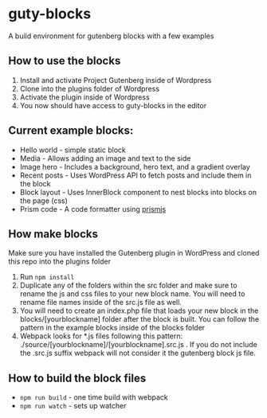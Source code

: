 # guty-blocks
A build environment for gutenberg blocks with a few examples

## How to use the blocks
1) Install and activate Project Gutenberg inside of Wordpress
2) Clone into the plugins folder of Wordpress
3) Activate the plugin inside of Wordpress
4) You now should have access to guty-blocks in the editor

## Current example blocks:
- Hello world - simple static block
- Media - Allows adding an image and text to the side
- Image hero - Includes a background, hero text, and a gradient overlay
- Recent posts - Uses WordPress API to fetch posts and include them in the block
- Block layout - Uses InnerBlock component to nest blocks into  blocks on the page (css)
- Prism code - A code formatter using [prismjs](http://prismjs.com/)

## How make blocks
Make sure you have installed the Gutenberg plugin in WordPress and cloned this repo into the plugins folder
1) Run `npm install`
2) Duplicate any of the folders within the src folder and make sure to rename the js and css files to your new block name.  You will need to rename file names inside of the src.js file as well.
3) You will need to create an index.php file that loads your new block in the blocks/[yourblockname] folder after the block is built. You can follow the pattern in the example blocks inside of the blocks folder
4) Webpack looks for *.js files following this pattern: ./source/[yourblockname]/[yourblockname].src.js .  If you do not include the .src.js suffix webpack will not consider it the gutenberg block js file.


## How to build the block files
- `npm run build` - one time build with webpack
- `npm run watch` - sets up watcher
